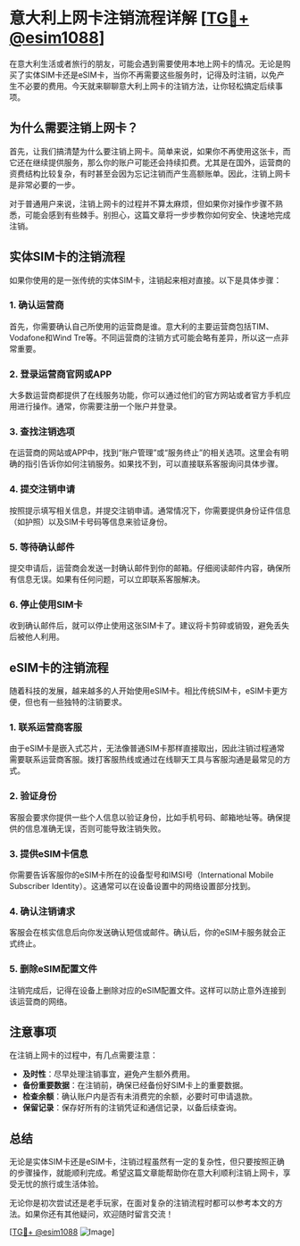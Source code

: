 # 意大利上网卡注销流程详解 [[TG💪+ @esim1088](https://t.me/s/esim1088)]

在意大利生活或者旅行的朋友，可能会遇到需要使用本地上网卡的情况。无论是购买了实体SIM卡还是eSIM卡，当你不再需要这些服务时，记得及时注销，以免产生不必要的费用。今天就来聊聊意大利上网卡的注销方法，让你轻松搞定后续事项。

## 为什么需要注销上网卡？

首先，让我们搞清楚为什么要注销上网卡。简单来说，如果你不再使用这张卡，而它还在继续提供服务，那么你的账户可能还会持续扣费。尤其是在国外，运营商的资费结构比较复杂，有时甚至会因为忘记注销而产生高额账单。因此，注销上网卡是非常必要的一步。

对于普通用户来说，注销上网卡的过程并不算太麻烦，但如果你对操作步骤不熟悉，可能会感到有些棘手。别担心，这篇文章将一步步教你如何安全、快速地完成注销。

## 实体SIM卡的注销流程

如果你使用的是一张传统的实体SIM卡，注销起来相对直接。以下是具体步骤：

### 1. 确认运营商

首先，你需要确认自己所使用的运营商是谁。意大利的主要运营商包括TIM、Vodafone和Wind Tre等。不同运营商的注销方式可能会略有差异，所以这一点非常重要。

### 2. 登录运营商官网或APP

大多数运营商都提供了在线服务功能，你可以通过他们的官方网站或者官方手机应用进行操作。通常，你需要注册一个账户并登录。

### 3. 查找注销选项

在运营商的网站或APP中，找到“账户管理”或“服务终止”的相关选项。这里会有明确的指引告诉你如何注销服务。如果找不到，可以直接联系客服询问具体步骤。

### 4. 提交注销申请

按照提示填写相关信息，并提交注销申请。通常情况下，你需要提供身份证件信息（如护照）以及SIM卡号码等信息来验证身份。

### 5. 等待确认邮件

提交申请后，运营商会发送一封确认邮件到你的邮箱。仔细阅读邮件内容，确保所有信息无误。如果有任何问题，可以立即联系客服解决。

### 6. 停止使用SIM卡

收到确认邮件后，就可以停止使用这张SIM卡了。建议将卡剪碎或销毁，避免丢失后被他人利用。

## eSIM卡的注销流程

随着科技的发展，越来越多的人开始使用eSIM卡。相比传统SIM卡，eSIM卡更方便，但也有一些独特的注销要求。

### 1. 联系运营商客服

由于eSIM卡是嵌入式芯片，无法像普通SIM卡那样直接取出，因此注销过程通常需要联系运营商客服。拨打客服热线或通过在线聊天工具与客服沟通是最常见的方式。

### 2. 验证身份

客服会要求你提供一些个人信息以验证身份，比如手机号码、邮箱地址等。确保提供的信息准确无误，否则可能导致注销失败。

### 3. 提供eSIM卡信息

你需要告诉客服你的eSIM卡所在的设备型号和IMSI号（International Mobile Subscriber Identity）。这通常可以在设备设置中的网络设置部分找到。

### 4. 确认注销请求

客服会在核实信息后向你发送确认短信或邮件。确认后，你的eSIM卡服务就会正式终止。

### 5. 删除eSIM配置文件

注销完成后，记得在设备上删除对应的eSIM配置文件。这样可以防止意外连接到该运营商的网络。

## 注意事项

在注销上网卡的过程中，有几点需要注意：

- **及时性**：尽早处理注销事宜，避免产生额外费用。
- **备份重要数据**：在注销前，确保已经备份好SIM卡上的重要数据。
- **检查余额**：确认账户内是否有未消费完的余额，必要时可申请退款。
- **保留记录**：保存好所有的注销凭证和通信记录，以备后续查询。

## 总结

无论是实体SIM卡还是eSIM卡，注销过程虽然有一定的复杂性，但只要按照正确的步骤操作，就能顺利完成。希望这篇文章能帮助你在意大利顺利注销上网卡，享受无忧的旅行或生活体验。

无论你是初次尝试还是老手玩家，在面对复杂的注销流程时都可以参考本文的方法。如果你还有其他疑问，欢迎随时留言交流！

[[TG💪+ @esim1088](https://t.me/s/esim1088) ![Image](https://i.postimg.cc/4NQfJmqS/Snipaste-2025-05-13-00-14-12.png)]